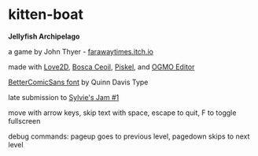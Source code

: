 # kitten-boat

**Jellyfish Archipelago**

a game by John Thyer - [farawaytimes.itch.io](https://farawaytimes.itch.io)

made with [Love2D](https://www.love2d.org), [Bosca Ceoil](https://www.boscaceoil.net), [Piskel](https://www.piskelapp.com), and [OGMO Editor](https://ogmo-editor-3.github.io)

[BetterComicSans font](https://www.fontspace.com/qd-better-comic-sans-font-f41648) by Quinn Davis Type

late submission to [Sylvie's Jam #1](https://www.itch.io/jam/sylvies-jam-1)

move with arrow keys, skip text with space, escape to quit, F to toggle fullscreen

debug commands: pageup goes to previous level, pagedown skips to next level